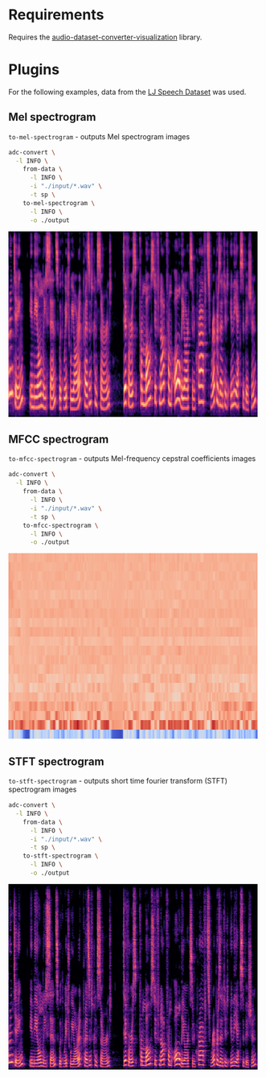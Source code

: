 # Requirements

Requires the [audio-dataset-converter-visualization](https://github.com/waikato-llm/audio-dataset-converter-visualization) library.

# Plugins

For the following examples, data from the [LJ Speech Dataset](https://keithito.com/LJ-Speech-Dataset/) was used.


## Mel spectrogram

`to-mel-spectrogram` - outputs Mel spectrogram images

```bash
adc-convert \
  -l INFO \
    from-data \
      -l INFO \
      -i "./input/*.wav" \
      -t sp \
    to-mel-spectrogram \
      -l INFO \
      -o ./output
```

![Mel spectrogram example plot](img/LJ001-0001-mel.png)


## MFCC spectrogram

`to-mfcc-spectrogram` - outputs Mel-frequency cepstral coefficients images

```bash
adc-convert \
  -l INFO \
    from-data \
      -l INFO \
      -i "./input/*.wav" \
      -t sp \
    to-mfcc-spectrogram \
      -l INFO \
      -o ./output
```

![MFCC spectrogram example plot](img/LJ001-0001-mfcc.png)


## STFT spectrogram

`to-stft-spectrogram` - outputs short time fourier transform (STFT) spectrogram images

```bash
adc-convert \
  -l INFO \
    from-data \
      -l INFO \
      -i "./input/*.wav" \
      -t sp \
    to-stft-spectrogram \
      -l INFO \
      -o ./output
```

![STFT spectrogram example plot](img/LJ001-0001-stft.png)
